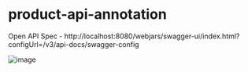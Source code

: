 # product-api-annotation

Open API Spec - http://localhost:8080/webjars/swagger-ui/index.html?configUrl=/v3/api-docs/swagger-config

![image](https://user-images.githubusercontent.com/54174687/119234846-9dd83400-bb4d-11eb-80af-a05d42b7586f.png)
